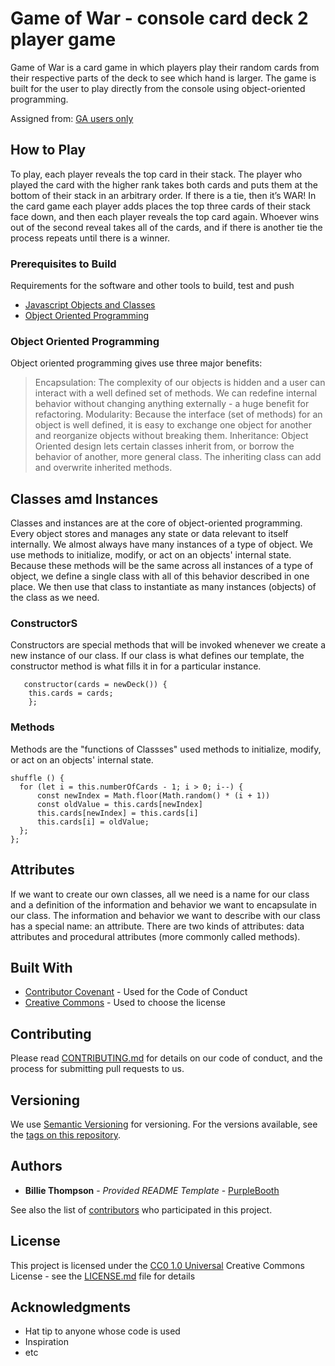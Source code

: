 # Game of War - console card deck 2 player game

Game of War is a card game in which players play their random cards from their respective parts of the deck to see which hand is larger. The game is built for the user to play directly from the console using object-oriented programming.

Assigned from:
[GA users only](https://git.generalassemb.ly/dc-wdi-fundamentals/game-of-war)

## How to Play

To play, each player reveals the top card in their stack. The player who played the card with the higher rank takes both cards and puts them at the bottom of their stack in an arbitrary order. If there is a tie, then it’s WAR! In the card game each player adds places the top three cards of their stack face down, and then each player reveals the top card again. Whoever wins out of the second reveal takes all of the cards, and if there is another tie the process repeats until there is a winner.

### Prerequisites to Build

Requirements for the software and other tools to build, test and push 
- [Javascript Objects and Classes](https://git.generalassemb.ly/dc-wdi-fundamentals/objects-intro)
- [Object Oriented Programming](https://git.generalassemb.ly/dc-wdi-fundamentals/javascript-oop/blob/master/object-oriented-javascript.md)

### Object Oriented Programming

Object oriented programming gives use three major benefits:

> Encapsulation: The complexity of our objects is hidden and a user can interact with a well defined set of methods. We can redefine internal behavior without changing anything externally - a huge benefit for refactoring.
Modularity: Because the interface (set of methods) for an object is well defined, it is easy to exchange one object for another and reorganize objects without breaking them.
Inheritance: Object Oriented design lets certain classes inherit from, or borrow the behavior of another, more general class. The inheriting class can add and overwrite inherited methods.

## Classes amd Instances

Classes and instances are at the core of object-oriented programming. Every object stores and manages any state or data relevant to itself internally. We almost always have many instances of a type of object. 
We use methods to initialize, modify, or act on an objects' internal state.
Because these methods will be the same across all instances of a type of object, we define a single class with all of this behavior described in one place.
We then use that class to instantiate as many instances (objects) of the class as we need.

### ConstructorS

Constructors are special methods that will be invoked whenever we create a new instance of our class. If our class is what defines our template, the constructor method is what fills it in for a particular instance.

       constructor(cards = newDeck()) {
        this.cards = cards;
        };

### Methods

Methods are the "functions of Classses" used methods to initialize, modify, or act on an objects' internal state.

    shuffle () {
      for (let i = this.numberOfCards - 1; i > 0; i--) {
          const newIndex = Math.floor(Math.random() * (i + 1))
          const oldValue = this.cards[newIndex]
          this.cards[newIndex] = this.cards[i]
          this.cards[i] = oldValue;
      };
    };

## Attributes

If we want to create our own classes, all we need is a name for our class and a definition of the information and behavior we want to encapsulate in our class. The information and behavior we want to describe with our class has a special name: an attribute. There are two kinds of attributes: data attributes and procedural attributes (more commonly called methods).

## Built With

  - [Contributor Covenant](https://www.contributor-covenant.org/) - Used
    for the Code of Conduct
  - [Creative Commons](https://creativecommons.org/) - Used to choose
    the license

## Contributing

Please read [CONTRIBUTING.md](CONTRIBUTING.md) for details on our code
of conduct, and the process for submitting pull requests to us.

## Versioning

We use [Semantic Versioning](http://semver.org/) for versioning. For the versions
available, see the [tags on this
repository](https://github.com/PurpleBooth/a-good-readme-template/tags).

## Authors

  - **Billie Thompson** - *Provided README Template* -
    [PurpleBooth](https://github.com/PurpleBooth)

See also the list of
[contributors](https://github.com/PurpleBooth/a-good-readme-template/contributors)
who participated in this project.

## License

This project is licensed under the [CC0 1.0 Universal](LICENSE.md)
Creative Commons License - see the [LICENSE.md](LICENSE.md) file for
details

## Acknowledgments

  - Hat tip to anyone whose code is used
  - Inspiration
  - etc
